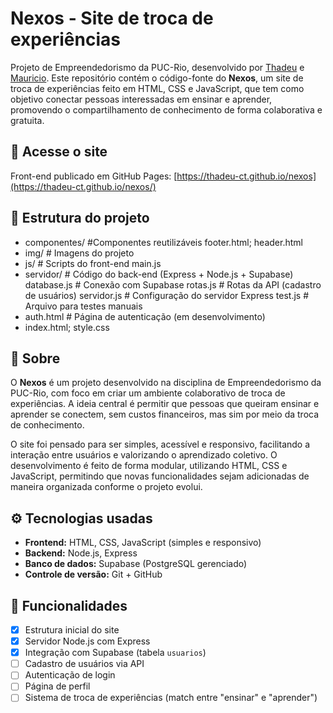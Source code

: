 # Nexos - Site de troca de experiências

Projeto de Empreendedorismo da PUC-Rio, desenvolvido por [Thadeu](https://github.com/thadeu-ct) e [Mauricio](https://github.com/Maumau-3005). Este repositório contém o código-fonte do **Nexos**, um site de troca de experiências feito em HTML, CSS e JavaScript, que tem como objetivo conectar pessoas interessadas em ensinar e aprender, promovendo o compartilhamento de conhecimento de forma colaborativa e gratuita.

## 🔗 Acesse o site
Front-end publicado em GitHub Pages:
[https://thadeu-ct.github.io/nexos](https://thadeu-ct.github.io/nexos/)

## 📁 Estrutura do projeto
- componentes/ #Componentes reutilizáveis
    footer.html; header.html
- img/ # Imagens do projeto
- js/ # Scripts do front-end
    main.js
- servidor/ # Código do back-end (Express + Node.js + Supabase)
    database.js # Conexão com Supabase
    rotas.js # Rotas da API (cadastro de usuários)
    servidor.js # Configuração do servidor Express
    test.js # Arquivo para testes manuais
- auth.html # Página de autenticação (em desenvolvimento)
- index.html; style.css


## 📌 Sobre
O **Nexos** é um projeto desenvolvido na disciplina de Empreendedorismo da PUC-Rio, com foco em criar um ambiente colaborativo de troca de experiências. A ideia central é permitir que pessoas que queiram ensinar e aprender se conectem, sem custos financeiros, mas sim por meio da troca de conhecimento.

O site foi pensado para ser simples, acessível e responsivo, facilitando a interação entre usuários e valorizando o aprendizado coletivo. O desenvolvimento é feito de forma modular, utilizando HTML, CSS e JavaScript, permitindo que novas funcionalidades sejam adicionadas de maneira organizada conforme o projeto evolui.

## ⚙️ Tecnologias usadas
- **Frontend:** HTML, CSS, JavaScript (simples e responsivo)
- **Backend:** Node.js, Express
- **Banco de dados:** Supabase (PostgreSQL gerenciado)
- **Controle de versão:** Git + GitHub

## 🚀 Funcionalidades
- [x] Estrutura inicial do site
- [x] Servidor Node.js com Express
- [x] Integração com Supabase (tabela `usuarios`)
- [ ] Cadastro de usuários via API
- [ ] Autenticação de login
- [ ] Página de perfil
- [ ] Sistema de troca de experiências (match entre "ensinar" e "aprender")